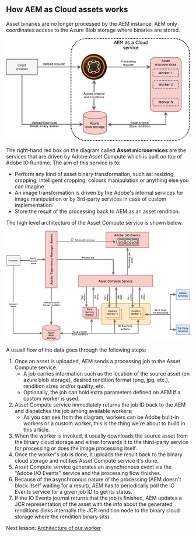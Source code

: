 ## How AEM as Cloud assets works

Asset binaries are no longer processed by the AEM instance. AEM only coordinates access to the Azure Blob storage where binaries are stored.

![AEM as Cloud - Assets overview](assets/aemcloud-assets-overview.jpg)

The right-hand red box on the diagram called **Asset microservices** are the services that are driven by Adobe Asset Compute which is built on top of Adobe IO Runtime. The aim of this service is to:

- Perform any kind of asset binary transformation, such as: resizing, cropping, intelligent cropping, colours
  manipulation or anything else you can imagine
- An image transformation is driven by the Adobe's internal services for image manipulation or by 3rd-party services in
  case of custom implementation.
- Store the result of the processing back to AEM as an asset rendition.

The high level architecture of the Asset Compute service is shown below.

![Asset Compute service architecture](assets/asset-compute-overview.jpg)

A usuall flow of the data goes through the following steps:
1. Once an asset is uploaded, AEM sends a processing job to the Asset Compute service.
   - A job carries information such as the location of the source asset (on azure blob storage), desired rendition
     format (png, jpg, etc.), rendition sizes and/or quality, etc.
   - Optionally, the job can hold extra parameters defined on AEM if a custom worker is used.
2. Asset Compute service immediately returns the job ID back to the AEM and dispatches the job among available workers:
   - As you can see from the diagram, workers can be Adobe built-in workers or a custom worker, this is the thing we're
     about to build in this article.
3. When the worker is invoked, it usually downloads the source asset from the binary cloud storage and either forwards
   it to the third-party service for processing or does the image processing itself.
4. Once the worker's job is done, it uploads the result back to the binary cloud storage and notifies Asset Compute
   service it's done.
5. Asset Compute service generates an asynchronous event via the "Adobe I/O Events" service and the processing flow
   finishes.
6. Because of the asynchronous nature of the processing (AEM doesn't block itself waiting for a result), AEM has to
   periodically poll the IO Events service for a given job ID to get its status.
7. If the IO Events journal returns that the job is finished, AEM updates a JCR representation of the asset with the
   info about the generated renditions (links internally the JCR rendition node to the binary cloud storage where the
   rendition binary sits)

Next lesson: [Architecture of our worker](our-worker.md)
